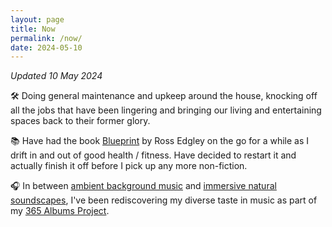 ```yaml
---
layout: page
title: Now
permalink: /now/
date: 2024-05-10
---
```


_Updated 10 May 2024_

🛠️ Doing general maintenance and upkeep around the house, knocking off all the jobs that have been lingering and bringing our living and entertaining spaces back to their former glory.

📚 Have had the book [Blueprint](https://www.kobo.com/au/en/ebook/blueprint-build-a-bulletproof-body-for-extreme-adventure-in-365-days) by Ross Edgley on the go for a while as I drift in and out of good health / fitness. Have decided to restart it and actually finish it off before I pick up any more non-fiction.

🎧 In between [ambient background music](https://open.spotify.com/playlist/1kqBP6eE24L0agNpnTIKtc?si=1072a09f936146df) and [immersive natural soundscapes](https://portal.app/), I've been rediscovering my diverse taste in music as part of my [365 Albums Project](/blog/365-albums).
